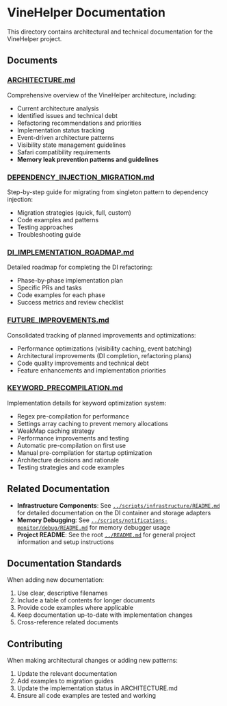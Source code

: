 # VineHelper Documentation

This directory contains architectural and technical documentation for the VineHelper project.

## Documents

### [ARCHITECTURE.md](./ARCHITECTURE.md)

Comprehensive overview of the VineHelper architecture, including:

- Current architecture analysis
- Identified issues and technical debt
- Refactoring recommendations and priorities
- Implementation status tracking
- Event-driven architecture patterns
- Visibility state management guidelines
- Safari compatibility requirements
- **Memory leak prevention patterns and guidelines**

### [DEPENDENCY_INJECTION_MIGRATION.md](./DEPENDENCY_INJECTION_MIGRATION.md)

Step-by-step guide for migrating from singleton pattern to dependency injection:

- Migration strategies (quick, full, custom)
- Code examples and patterns
- Testing approaches
- Troubleshooting guide

### [DI_IMPLEMENTATION_ROADMAP.md](./DI_IMPLEMENTATION_ROADMAP.md)

Detailed roadmap for completing the DI refactoring:

- Phase-by-phase implementation plan
- Specific PRs and tasks
- Code examples for each phase
- Success metrics and review checklist

### [FUTURE_IMPROVEMENTS.md](./FUTURE_IMPROVEMENTS.md)

Consolidated tracking of planned improvements and optimizations:

- Performance optimizations (visibility caching, event batching)
- Architectural improvements (DI completion, refactoring plans)
- Code quality improvements and technical debt
- Feature enhancements and implementation priorities

### [KEYWORD_PRECOMPILATION.md](./KEYWORD_PRECOMPILATION.md)

Implementation details for keyword optimization system:

- Regex pre-compilation for performance
- Settings array caching to prevent memory allocations
- WeakMap caching strategy
- Performance improvements and testing
- Automatic pre-compilation on first use
- Manual pre-compilation for startup optimization
- Architecture decisions and rationale
- Testing strategies and code examples

## Related Documentation

- **Infrastructure Components**: See [`../scripts/infrastructure/README.md`](../scripts/infrastructure/README.md) for detailed documentation on the DI container and storage adapters
- **Memory Debugging**: See [`../scripts/notifications-monitor/debug/README.md`](../scripts/notifications-monitor/debug/README.md) for memory debugger usage
- **Project README**: See the root [`../README.md`](../README.md) for general project information and setup instructions

## Documentation Standards

When adding new documentation:

1. Use clear, descriptive filenames
2. Include a table of contents for longer documents
3. Provide code examples where applicable
4. Keep documentation up-to-date with implementation changes
5. Cross-reference related documents

## Contributing

When making architectural changes or adding new patterns:

1. Update the relevant documentation
2. Add examples to migration guides
3. Update the implementation status in ARCHITECTURE.md
4. Ensure all code examples are tested and working
